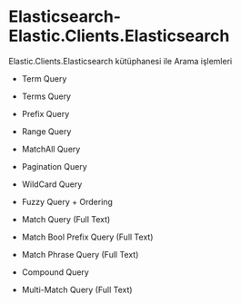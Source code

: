 # Elasticsearch-Elastic.Clients.Elasticsearch

Elastic.Clients.Elasticsearch kütüphanesi ile Arama işlemleri

- Term Query

- Terms Query

- Prefix Query

- Range Query

- MatchAll Query

- Pagination Query

- WildCard Query

- Fuzzy Query + Ordering

- Match Query (Full Text)

- Match Bool Prefix Query (Full Text)

- Match Phrase Query (Full Text)

- Compound Query

- Multi-Match Query (Full Text)
